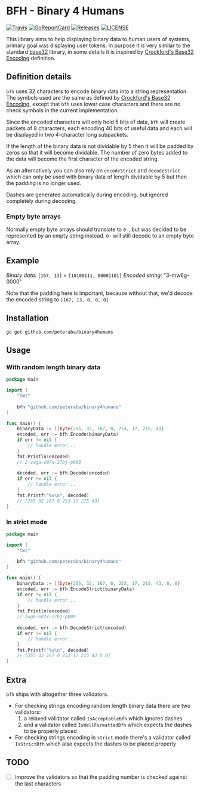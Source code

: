 BFH - Binary 4 Humans
=====================

[![Travis](https://img.shields.io/travis/peteraba/binary4humans.svg?style=flat-square&&branch=master)](https://travis-ci.com/peteraba/binary4humans)
[![GoReportCard](https://goreportcard.com/badge/github.com/peteraba/binary4humans?style=flat-square)](https://goreportcard.com/report/github.com/peteraba/binary4humans)
[![Releases](https://img.shields.io/github/release/peteraba/binary4humans.svg?style=flat-square)](https://github.com/peteraba/binary4humans/releases)
[![LICENSE](https://img.shields.io/github/license/peteraba/binary4humans.svg?style=flat-square)](https://github.com/peteraba/binary4humans/blob/master/LICENSE)

This library aims to help displaying binary data to human users of systems, primary goal was displaying user tokens.
In purpose it is very similar to the standard [base32](https://golang.org/pkg/encoding/base32/) library, in some details 
it is inspired by [Crockford's Base32 Encoding](https://www.crockford.com/wrmg/base32.html) definition.


Definition details
------------------

`bfh` uses 32 characters to encode binary data into a string representation. The symbols used are the same as defined by
[Crockford's Base32 Encoding](https://www.crockford.com/wrmg/base32.html), except that `bfh` uses lower case characters
and there are no check symbols in the current implementation.

Since the encoded characters will only hold 5 bits of data, `bfh` will create packets of 8 characters, each encoding 40
bits of useful data and each will be displayed in two 4-character long subpackets.

If the length of the binary data is not dividable by 5 then it will be padded by zeros so that it will become
dividable. The number of zero bytes added to the data will become the first character of the encoded string.

As an alternatively you can also rely on `encodeStrict` and `decodeStrict` which can only be used with binary data of
length dividable by 5 but then the padding is no longer used.

Dashes are generated automatically during encoding, but ignored completely during decoding.

### Empty byte arrays

Normally empty byte arrays should translate to `0-`, but was decided to be represented by an empty string instead. `0-` 
will still decode to an empty byte array.

### 

Example
-------

*Binary data:* `[167, 13]` = `[10100111, 00001101]`
*Encoded string:* "3-mw6g-0000"

Note that the padding here is important, because without that, we'd decode the encoded string to `[167, 13, 0, 0, 0]`

Installation
------------

```
go get github.com/peteraba/binary4humans
```

Usage
-----

### With random length binary data

```go
package main

import (
	"fmt"
	
	bfh "github.com/peteraba/binary4humans"
)

func main() {
    binaryData := []byte{255, 32, 167, 0, 253, 17, 215, 43}
    encoded, err := bfh.Encode(binaryData)
    if err != nil {
        // handle error...
    }
    fmt.Println(encoded)
    // 2-zwga-e07x-27bj-p000
    
    decoded, err := bfh.Decode(encoded)
    if err != nil {
        // handle error...
    }
    fmt.Printf("%v\n", decoded)
    // [255 32 167 0 253 17 215 43]
}
```

### In strict mode

```go
package main

import (
	"fmt"
	
	bfh "github.com/peteraba/binary4humans"
)

func main() {
    binaryData := []byte{255, 32, 167, 0, 253, 17, 215, 43, 0, 0}
    encoded, err := bfh.EncodeStrict(binaryData)
    if err != nil {
        // handle error...
    }
    fmt.Println(encoded)
    // zwga-e07x-27bj-p000
    
    decoded, err := bfh.DecodeStrict(encoded)
    if err != nil {
        // handle error...
    }
    fmt.Printf("%v\n", decoded)
    // [255 32 167 0 253 17 215 43 0 0]
}
```

Extra
-----

`bfh` ships with altogether three validators.

 - For checking strings encoding random length binary data there are two validators:
   1. a relaxed validator called `IsAcceptableBfh` which ignores dashes
   1. and a validator called `IsWellFormattedBfh` which expects the dashes to be properly placed
 - For checking strings encoding in `strict` mode there's a validator called `IsStrictBfh` which also expects the dashes
 to be placed properly

TODO
----

 - [ ] Improve the validators so that the padding number is checked against the last characters
